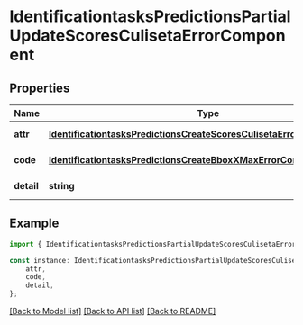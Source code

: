 # IdentificationtasksPredictionsPartialUpdateScoresCulisetaErrorComponent


## Properties

Name | Type | Description | Notes
------------ | ------------- | ------------- | -------------
**attr** | [**IdentificationtasksPredictionsCreateScoresCulisetaErrorComponentAttr**](IdentificationtasksPredictionsCreateScoresCulisetaErrorComponentAttr.md) |  | [default to undefined]
**code** | [**IdentificationtasksPredictionsCreateBboxXMaxErrorComponentCode**](IdentificationtasksPredictionsCreateBboxXMaxErrorComponentCode.md) |  | [default to undefined]
**detail** | **string** |  | [default to undefined]

## Example

```typescript
import { IdentificationtasksPredictionsPartialUpdateScoresCulisetaErrorComponent } from 'mosquito-alert';

const instance: IdentificationtasksPredictionsPartialUpdateScoresCulisetaErrorComponent = {
    attr,
    code,
    detail,
};
```

[[Back to Model list]](../README.md#documentation-for-models) [[Back to API list]](../README.md#documentation-for-api-endpoints) [[Back to README]](../README.md)
